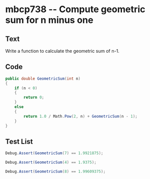 # mbcp738 -- Compute geometric sum for n minus one

## Text

Write a function to calculate the geometric sum of n-1.

## Code

```csharp
public double GeometricSum(int n)
{
    if (n < 0)
    {
        return 0;
    }
    else
    {
        return 1.0 / Math.Pow(2, n) + GeometricSum(n - 1);
    }
}
```

## Test List

```csharp
Debug.Assert(GeometricSum(7) == 1.9921875);
```

```csharp
Debug.Assert(GeometricSum(4) == 1.9375);
```

```csharp
Debug.Assert(GeometricSum(8) == 1.99609375);
```
